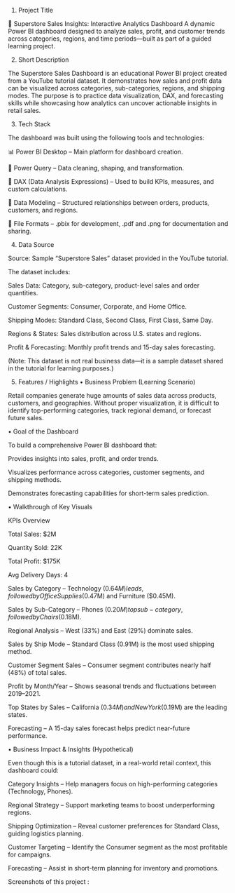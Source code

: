 1. Project Title

🏪 Superstore Sales Insights: Interactive Analytics Dashboard
A dynamic Power BI dashboard designed to analyze sales, profit, and customer trends across categories, regions, and time periods—built as part of a guided learning project.

2. Short Description

The Superstore Sales Dashboard is an educational Power BI project created from a YouTube tutorial dataset. It demonstrates how sales and profit data can be visualized across categories, sub-categories, regions, and shipping modes. The purpose is to practice data visualization, DAX, and forecasting skills while showcasing how analytics can uncover actionable insights in retail sales.

3. Tech Stack

The dashboard was built using the following tools and technologies:

📊 Power BI Desktop – Main platform for dashboard creation.

📂 Power Query – Data cleaning, shaping, and transformation.

🧮 DAX (Data Analysis Expressions) – Used to build KPIs, measures, and custom calculations.

📝 Data Modeling – Structured relationships between orders, products, customers, and regions.

📁 File Formats – .pbix for development, .pdf and .png for documentation and sharing.

4. Data Source

Source: Sample “Superstore Sales” dataset provided in the YouTube tutorial.

The dataset includes:

Sales Data: Category, sub-category, product-level sales and order quantities.

Customer Segments: Consumer, Corporate, and Home Office.

Shipping Modes: Standard Class, Second Class, First Class, Same Day.

Regions & States: Sales distribution across U.S. states and regions.

Profit & Forecasting: Monthly profit trends and 15-day sales forecasting.

(Note: This dataset is not real business data—it is a sample dataset shared in the tutorial for learning purposes.)

5. Features / Highlights
• Business Problem (Learning Scenario)

Retail companies generate huge amounts of sales data across products, customers, and geographies. Without proper visualization, it is difficult to identify top-performing categories, track regional demand, or forecast future sales.

• Goal of the Dashboard

To build a comprehensive Power BI dashboard that:

Provides insights into sales, profit, and order trends.

Visualizes performance across categories, customer segments, and shipping methods.

Demonstrates forecasting capabilities for short-term sales prediction.

• Walkthrough of Key Visuals

KPIs Overview

Total Sales: $2M

Quantity Sold: 22K

Total Profit: $175K

Avg Delivery Days: 4

Sales by Category – Technology ($0.64M) leads, followed by Office Supplies ($0.47M) and Furniture ($0.45M).

Sales by Sub-Category – Phones ($0.20M) top sub-category, followed by Chairs ($0.18M).

Regional Analysis – West (33%) and East (29%) dominate sales.

Sales by Ship Mode – Standard Class (0.91M) is the most used shipping method.

Customer Segment Sales – Consumer segment contributes nearly half (48%) of total sales.

Profit by Month/Year – Shows seasonal trends and fluctuations between 2019–2021.

Top States by Sales – California ($0.34M) and New York ($0.19M) are the leading states.

Forecasting – A 15-day sales forecast helps predict near-future performance.

• Business Impact & Insights (Hypothetical)

Even though this is a tutorial dataset, in a real-world retail context, this dashboard could:

Category Insights – Help managers focus on high-performing categories (Technology, Phones).

Regional Strategy – Support marketing teams to boost underperforming regions.

Shipping Optimization – Reveal customer preferences for Standard Class, guiding logistics planning.

Customer Targeting – Identify the Consumer segment as the most profitable for campaigns.

Forecasting – Assist in short-term planning for inventory and promotions.

Screenshots of this project : 
